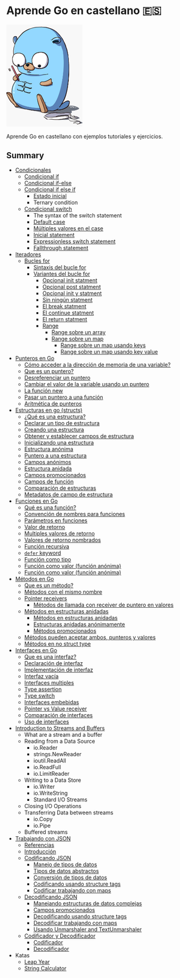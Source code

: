 # Aprende Go en castellano 🇪🇸

<img src="./images/pet.jpeg" width="200">

Aprende Go en castellano con ejemplos tutoriales y ejercicios.

## Summary

* [Condicionales](./conditionals/conditionals.md#1-condicionales)
  * [Condicional if](./conditionals/conditionals.md#11-condicional-if)
  * [Condicional if-else](./conditionals/conditionals.md#12-condicional-if-else)
  * [Condicional if else if](./conditionals/conditionals.md#13-condicional-if-else-if)
    * [Estado inicial](./conditionals/conditionals.md#131-estado-inicial)
    * Ternary condition
  * [Condicional switch](./conditionals/conditionals.md#14-condicional-switch)
    * The syntax of the switch statement
    * [Default case](./conditionals/conditionals.md#141-default-case)
    * [Múltiples valores en el case](./conditionals/conditionals.md#142-multiples-valores-en-el-case)
    * [Inicial statement](./conditionals/conditionals.md#143-inicial-statement)
    * [Expressionless switch statement](./conditionals/conditionals.md#144-expressionless-switch-statement)
    * [Fallthrough statement](./conditionals/conditionals.md#145-fallthrough-statement)
* [Iteradores](./iterators/iterators.md#1-Iteradores)
  * [Bucles for](./iterators/iterators.md#11-bucles-for)
    * [Sintaxis del bucle for](./iterators/iterators.md#111-sintaxis-del-bucle-for)
    * [Variantes del bucle for](./iterators/iterators.md#112-variantes-del-bucle-for)
      * [Opcional init statment](./iterators/iterators.md#1121-opcional-init-statment)
      * [Opcional post statment](./iterators/iterators.md#1122-opcional-post-statment)
      * [Opcional init y statment](./iterators/iterators.md#2123-opcional-init-y-post-statment)
      * [Sin ningún statment](./iterators/iterators.md#1124-sin-ningun-statment)
      * [El break statment](./iterators/iterators.md#1125-el-break-statement)
      * [El continue statment](./iterators/iterators.md#1126-el-continue-statement)
      * [El return statment](./iterators/iterators.md#1127-el-return-statement)
      * [Range](./iterators/iterators.md#1128-range)
        * [Range sobre un array](./iterators/iterators.md#11281-range-sobre-un-array)
        * [Range sobre un map](./iterators/iterators.md#11282-range-sobre-un-map)
          * [Range sobre un map usando keys](./iterators/iterators.md#112821-range-sobre-un-map-usando-keys)
          * [Range sobre un map usando key value](./iterators/iterators.md#112822-range-sobre-un-map-usando-key-value)
* [Punteros en Go](./pointers/pointers.md#1-punteros-en-go)
  * [Cómo acceder a la dirección de memoria de una variable?](./pointers/pointers.md#12-cómo-acceder-a-la-dirección-de-memoria-de-una-variable)
  * [Que es un puntero?](./pointers/pointers.md#13-que-es-un-puntero)
  * [Desreferenciar un puntero](./pointers/pointers.md#14-desreferenciar-un-puntero)
  * [Cambiar el valor de la variable usando un puntero](./pointers/pointers.md#15-cambiar-el-valor-de-la-variable-usando-un-puntero)
  * [La función new](./pointers/pointers.md#16-la-función-new)
  * [Pasar un puntero a una función](./pointers/pointers.md#17-pasar-un-puntero-a-una-función)
  * [Aritmética de punteros](./pointers/pointers.md#18-aritmética-de-punteros)
* [Estructuras en go (structs)](./structs/structs.md)
  * [¿Qué es una estructura?](./structs/structs.md#1-qu%C3%A9-es-una-estructura)
  * [Declarar un tipo de estructura](./structs/structs.md#11-declarar-un-tipo-de-estructura)
  * [Creando una estructura](./structs/structs.md#12-creando-una-estructura)
  * [Obtener y establecer campos de estructura](./structs/structs.md#13-obtener-y-establecer-campos-de-estructura)
  * [Inicializando una estructura](./structs/structs.md#14-inicializando-una-estructura)
  * [Estructura anónima](./structs/structs.md#15-estructura-an%C3%B3nima)
  * [Puntero a una estructura](./structs/structs.md#16-puntero-a-una-estructura)
  * [Campos anónimos](./structs/structs.md#17-campos-an%C3%B3nimos)
  * [Estructura anidada](./structs/structs.md#18-estructura-anidada)
  * [Campos promocionados](./structs/structs.md#19-campos-promocionados)
  * [Campos de función](./structs/structs.md#110-campos-de-funci%C3%B3n)
  * [Comparación de estructuras](./structs/structs.md#111-comparaci%C3%B3n-de-estructuras)
  * [Metadatos de campo de estructura](./structs/structs.md#112-metadatos-de-campo-de-estructura)
* [Funciones en Go](./functions/functions.md)
  * [Qué es una función?](./functions/functions.md#11-qu%C3%A9-es-una-funci%C3%B3n)
  * [Convención de nombres para funciones](./functions/functions.md#12-convenci%C3%B3n-de-nombres-para-funciones)
  * [Parámetros en funciones](./functions/functions.md#13-par%C3%A1metros-en-funciones)
  * [Valor de retorno](./functions/functions.md#14-valor-de-retorno)
  * [Multiples valores de retorno](./functions/functions.md#15-multiples-valores-de-retorno)
  * [Valores de retorno nombrados](./functions/functions.md#16-valores-de-retorno-nombrados)
  * [Función recursiva](./functions/functions.md#17-funci%C3%B3n-recursiva)
  * [`defer` keyword](./functions/functions.md#18-defer-keyword)
  * [Función como tipo](./functions/functions.md#19-funci%C3%B3n-como-tipo)
  * [Función como valor (función anónima)](./functions/functions.md#110-funci%C3%B3n-como-valor-funci%C3%B3n-an%C3%B3nima)
  * [Función como valor (función anónima)](./functions/functions.md#111-expresi%C3%B3n-de-funci%C3%B3n-invocada-inmediatamente-iife)
* [Métodos en Go](./methods/methods.md#1-métodos-en-go)
  * [Que es un método?](./methods/methods.md#11-que-es-un-método)
  * [Métodos con el mismo nombre](./methods/methods.md#12-métodos-con-el-mismo-nombre)
  * [Pointer receivers](./methods/methods.md#13-pointer-receivers)
    * [Métodos de llamada con receiver de puntero en valores](./methods/methods.md#131-métodos-de-llamada-con-receiver-de-puntero-en-valores)
  * [Métodos en estructuras anidadas](./methods/methods.md#14-métodos-en-estructuras-anidadas)
    * [Métodos en estructuras anidadas](example-methods/methods.md#141-métodos-en-estructuras-anidadas)
    * [Estructuras anidadas anónimamente](./methods/methods.md#142-estructuras-anidadas-anónimamente)
    * [Métodos promocionados](./methods/methods.md#143-métodos-promocionados)
  * [Métodos pueden aceptar ambos, punteros y valores](./methods/methods.md#15-métodos-pueden-aceptar-ambos-punteros-y-valores)
  * [Métodos en no struct type](./methods/methods.md#16-métodos-en-no-struct-type)
* [Interfaces en Go](./interfaces/interfaces.md)
  * [Que es una interfaz?](./interfaces/interfaces.md#1-que-es-una-interfaz)
  * [Declaración de interfaz](./interfaces/interfaces.md#12-declaración-de-interfaz)
  * [Implementación de interfaz](./interfaces/interfaces.md#13-implementación-de-interfaz)
  * [Interfaz vacía](./interfaces/interfaces.md#14-interfaz-vacía)
  * [Interfaces multiples](./interfaces/interfaces.md#15-interfaces-multiples)
  * [Type assertion](./interfaces/interfaces.md#16-type-assertion)
  * [Type switch](./interfaces/interfaces.md#17-type-switch)
  * [Interfaces embebidas](./interfaces/interfaces.md#18-interfaces-embebidas)
  * [Pointer vs Value receiver](./interfaces/interfaces.md#19-pointer-vs-value-receiver)
  * [Comparación de interfaces](./interfaces/interfaces.md#110-comparación-de-interfaces)
  * [Uso de interfaces](./interfaces/interfaces.md#111-uso-de-interfaces)
* [Introduction to Streams and Buffers](https://medium.com/rungo/introduction-to-streams-and-buffers-d148c0cda0ad)
  * What are a stream and a buffer
  * Reading from a Data Source
    * io.Reader
    * strings.NewReader
    * ioutil.ReadAll
    * io.ReadFull
    * io.LimitReader
  * Writing to a Data Store
    * io.Writer
    * io.WriteString
    * Standard I/O Streams
  * Closing I/O Operations
  * Transferring Data between streams
    * io.Copy
    * io.Pipe
  * Buffered streams
* [Trabajando con JSON](./example-work-with-json/work-with-json.md#trabajando-con-json)
  * [Referencias](./example-work-with-json/work-with-json.md#referencias)
  * [Introducción](./example-work-with-json/work-with-json.md#introduccion)
  * [Codificando JSON](./example-work-with-json/work-with-json.md#codificando-json)
    * [Manejo de tipos de datos](./example-work-with-json/work-with-json.md#manejo-de-tipos-de-datos)
    * [Tipos de datos abstractos](./example-work-with-json/work-with-json.md#tipos-de-datos-abstractos)
    * [Conversión de tipos de datos](./example-work-with-json/work-with-json.md#conversion-de-tipos-de-datos)
    * [Codificando usando structure tags](./example-work-with-json/work-with-json.md#codificando-usando-structure-tags)
    * [Codificar trabajando con maps](./example-work-with-json/work-with-json.md#codificar-trabajando-con-maps)
  * [Decodificando JSON](./example-work-with-json/work-with-json.md#decodificando-json)
    * [Manejando estructuras de datos complejas](./example-work-with-json/work-with-json.md#manejando-estructuras-de-datos-complejas)
    * [Campos promocionados](./example-work-with-json/work-with-json.md#campos-promocionados)
    * [Decodificando usando structure tags](./example-work-with-json/work-with-json.md#decodificando-usando-structure-tags)
    * [Decodificar trabajando con maps](./example-work-with-json/work-with-json.md#decodificar-trabajando-con-maps)
    * [Usando Unmarshaler and TextUnmarshaler](./example-work-with-json/work-with-json.md#usando-unmarshaler-and-textunmarshaler)
  * [Codificador y Decodificador](./example-work-with-json/work-with-json.md#codificador-y-decodificador)
    * [Codificador](./example-work-with-json/work-with-json.md#codificador)
    * [Decodificador](./example-work-with-json/work-with-json.md#codificador)
* Katas
  * [Leap Year](./katas/leapyear/leapyear.md)
  * [String Calculator](./katas/stringcalculator/stringcalculator.md)
